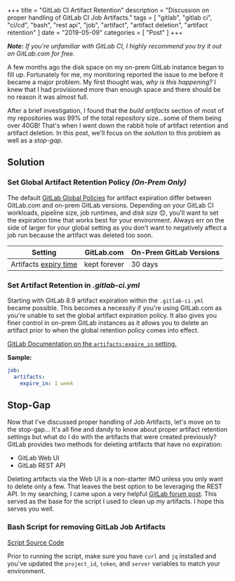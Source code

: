 +++
title = "GitLab CI Artifact Retention"
description = "Discussion on proper handling of GitLab CI Job Artifacts."
tags = [
    "gitlab",
    "gitlab ci",
    "ci/cd",
    "bash",
    "rest api",
    "job",
    "artifact",
    "artifact deletion",
    "artifact retention"
]
date = "2019-05-09"
categories = [
    "Post"
]
+++

_**Note:** If you're unfamiliar with GitLab CI, I highly recommend you try it out on GitLab.com for free._

A few months ago the disk space on my on-prem GitLab instance began to fill up. Fortunately for me, my monitoring reported the issue to me before it became a major problem. My first thought was, _why is this happening?_ I knew that I had provisioned more than enough space and there should be no reason it was almost full.

After a brief investigation, I found that the _build artifacts_ section of most of my repositories was 99% of the total repository size...some of them being over 40GB! That's when I went down the rabbit hole of artifact retention and artifact deletion. In this post, we'll focus on the _solution_ to this problem as well as a _stop-gap_.

## Solution

### Set Global Artifact Retention Policy _(On-Prem Only)_

The default [GitLab Global Policies](https://docs.gitlab.com/ee/user/gitlab_com/index.html#gitlab-cicd) for artifact expiration differ between GitLab.com and on-prem GitLab versions. Depending on your GitLab CI workloads, pipeline size, job runtimes, and _disk size_ 😊, you'll want to set the expiration time that works best for your environment. Always err on the side of larger for your global setting as you don't want to negatively affect a job run because the artifact was deleted too soon.

| **Setting** | **GitLab.com** | **On-Prem GitLab Versions** |
|---|---|---|
| Artifacts [expiry time](https://docs.gitlab.com/ee/ci/yaml/README.html#artifactsexpire_in) | kept forever | 30 days |

### Set Artifact Retention in _.gitlab-ci.yml_

Starting with GitLab 8.9 artifact expiration within the `.gitlab-ci.yml` became possible. This becomes a necessity if you're using GitLab.com as you're unable to set the global artifact expiration policy. It also gives you finer control in on-prem GitLab instances as it allows you to delete an artifact prior to when the global retention policy comes into effect.

[GitLab Documentation on the `artifacts:expire_in` setting.](https://docs.gitlab.com/ee/ci/yaml/#artifactsexpire_in)

**Sample:**

```yml
job:
  artifacts:
    expire_in: 1 week
```

## Stop-Gap

Now that I've discussed proper handling of Job Artifacts, let's move on to the stop-gap... It's all fine and dandy to know about proper artifact retention settings but what do I do with the artifacts that were created previously? GitLab provides two methods for deleting artifacts that have no expiration:

* GitLab Web UI
* GitLab REST API

Deleting artifacts via the Web UI is a non-starter IMO unless you only want to delete only a few. That leaves the best option to be leveraging the REST API. In my searching, I came upon a very helpful [GitLab forum post](https://forum.gitlab.com/t/remove-all-artifact-no-expire-options/9274/8). This served as the base for the script I used to clean up my artifacts. I hope this serves you well.

### Bash Script for removing GitLab Job Artifacts

[Script Source Code](https://gist.github.com/carceneaux/b75d483e3e0cb798ae60c424300d5a0b)

Prior to running the script, make sure you have `curl` and `jq` installed and you've updated the `project_id`, `token`, and `server` variables to match your environment.